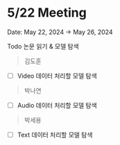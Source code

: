 # 5/22 Meeting

Date: May 22, 2024 → May 26, 2024

Todo 논문 읽기 & 모델 탐색 

> 김도훈
> 
- [ ]  Video 데이터 처리할 모델 탐색

> 박나연
> 
- [ ]  Audio 데이터 처리할 모델 탐색

> 박세용
> 
- [ ]  Text 데이터 처리할 모델 탐색
